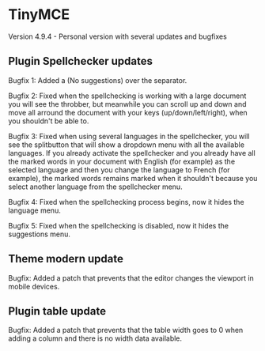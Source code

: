 # TinyMCE

Version 4.9.4 - Personal version with several updates and bugfixes

## Plugin Spellchecker updates

Bugfix 1: Added a (No suggestions) over the separator.

Bugfix 2: Fixed when the spellchecking is working with a large document you will see the throbber, but meanwhile you can scroll up and down and move all arround the document with your keys (up/down/left/right), when you shouldn't be able to.

Bugfix 3: Fixed when using several languages in the spellchecker, you will see the splitbutton that will show a dropdown menu with all the available languages. If you already activate the spellchecker and you already have all the marked words in your document with English (for example) as the selected language and then you change the language to French (for example), the marked words remains marked when it shouldn't because you select another language from the spellchecker menu.

Bugfix 4: Fixed when the spellchecking process begins, now it hides the language menu.

Bugfix 5: Fixed when the spellchecking is disabled, now it hides the suggestions menu.

## Theme modern update

Bugfix: Added a patch that prevents that the editor changes the viewport in mobile devices.

## Plugin table update

Bugfix: Added a patch that prevents that the table width goes to 0 when adding a column and there is no width data available.
